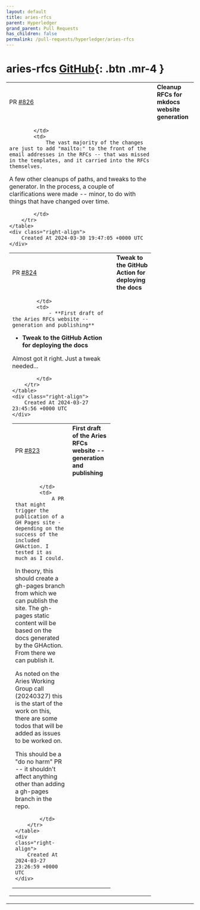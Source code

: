 ```yaml
---
layout: default
title: aries-rfcs
parent: Hyperledger
grand_parent: Pull Requests
has_children: false
permalink: /pull-requests/hyperledger/aries-rfcs
---
```


# aries-rfcs <span class="fs-3 right-align">[GitHub](https://github.com/hyperledger/aries-rfcs){: .btn .mr-4 }</span>


<div>
    <table>
        <tr>
            <td>
                PR <a href="https://github.com/hyperledger/aries-rfcs/pull/826" class=".btn">#826</a>
            </td>
            <td>
                <b>
                    Cleanup RFCs for mkdocs website generation
                </b>
            </td>
        </tr>
        <tr>
            <td>
                
            </td>
            <td>
                The vast majority of the changes are just to add "mailto:" to the front of the email addresses in the RFCs -- that was missed in the templates, and it carried into the RFCs themselves.

A few other cleanups of paths, and tweaks to the generator.  In the process, a couple of clarifications were made -- minor, to do with things that have changed over time.

            </td>
        </tr>
    </table>
    <div class="right-align">
        Created At 2024-03-30 19:47:05 +0000 UTC
    </div>
</div>

<div>
    <table>
        <tr>
            <td>
                PR <a href="https://github.com/hyperledger/aries-rfcs/pull/824" class=".btn">#824</a>
            </td>
            <td>
                <b>
                    Tweak to the GitHub Action for deploying the docs
                </b>
            </td>
        </tr>
        <tr>
            <td>
                
            </td>
            <td>
                - **First draft of the Aries RFCs website -- generation and publishing**
- **Tweak to the GitHub Action for deploying the docs**

Almost got it right. Just a tweak needed...

            </td>
        </tr>
    </table>
    <div class="right-align">
        Created At 2024-03-27 23:45:56 +0000 UTC
    </div>
</div>

<div>
    <table>
        <tr>
            <td>
                PR <a href="https://github.com/hyperledger/aries-rfcs/pull/823" class=".btn">#823</a>
            </td>
            <td>
                <b>
                    First draft of the Aries RFCs website -- generation and publishing
                </b>
            </td>
        </tr>
        <tr>
            <td>
                
            </td>
            <td>
                A PR that might trigger the publication of a GH Pages site - depending on the success of the included GHAction. I tested it as much as I could.

In theory, this should create a gh-pages branch from which we can publish the site. The gh-pages static content will be based on the docs generated by the GHAction. From there we can publish it.

As noted on the Aries Working Group call (20240327) this is the start of the work on this, there are some todos that will be added as issues to be worked on.

This should be a "do no harm" PR -- it shouldn't affect anything other than adding a gh-pages branch in the repo.

            </td>
        </tr>
    </table>
    <div class="right-align">
        Created At 2024-03-27 23:26:59 +0000 UTC
    </div>
</div>

